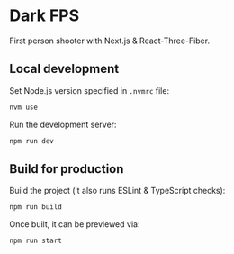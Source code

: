 # Dark FPS

First person shooter with Next.js & React-Three-Fiber.

## Local development

Set Node.js version specified in `.nvmrc` file:

```bash
nvm use
```

Run the development server:

```bash
npm run dev
```

## Build for production

Build the project (it also runs ESLint & TypeScript checks):

```bash
npm run build
```

Once built, it can be previewed via:

```bash
npm run start
```

